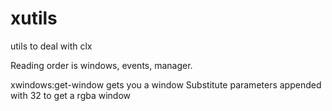 # xutils
utils to deal with clx

Reading order is windows, events, manager.


xwindows:get-window gets you a window
Substitute parameters appended with 32 to get a rgba window

